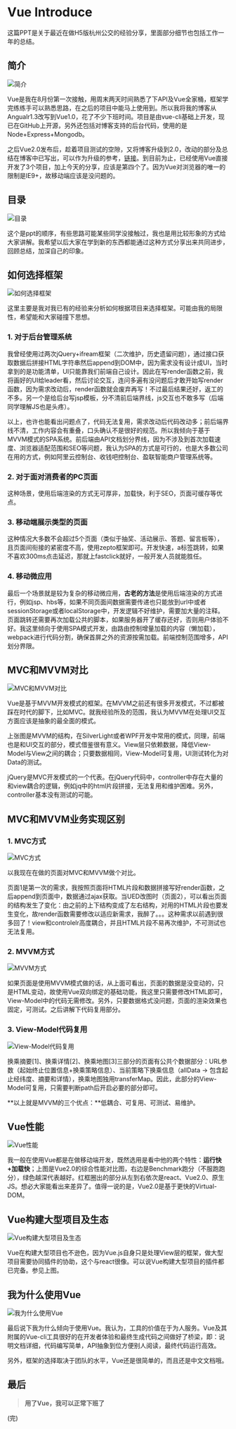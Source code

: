 # Vue Introduce

这篇PPT是关于最近在做H5版杭州公交的经验分享，里面部分细节也包括工作一年的总结。

## 简介

![简介](http://xiangsongtao.com/uploads/1481464550000.jpeg)

Vue是我在8月份第一次接触，用周末两天时间熟悉了下API及Vue全家桶，框架学完练练手可以熟悉思路，在之后的项目中能马上使用到。所以我将我的博客从Angualr1.3改写到Vue1.0，花了不少下班时间。项目是由vue-cli基础上开发，现已在GitHub上开源，另外还包括对博客支持的后台代码，使用的是Node+Express+Mongodb。

之后Vue2.0发布后，趁着项目测试的空隙，又将博客升级到2.0，改动的部分及总结在博客中已写出，可以作为升级的参考，[链接](http://xiangsongtao.com/article/5846277f089b4c33d4ec79a9)。到目前为止，已经使用Vue直接开发了3个项目，加上今天的分享，应该是第四个了。因为Vue对浏览器的唯一的限制是IE9+，故移动端应该是没问题的。

## 目录

![目录](http://xiangsongtao.com/uploads/1481464684000.jpeg)

这个是ppt的顺序，有些思路可能某些同学没接触过，我也是用比较形象的方式给大家讲解。我希望以后大家在学到新的东西都能通过这种方式分享出来共同进步，回顾总结，加深自己的印象。


## 如何选择框架

![如何选择框架](http://xiangsongtao.com/uploads/1481464705000.jpeg)

这里主要是我对我已有的经验来分析如何根据项目来选择框架。可能由我的局限性，希望能和大家碰撞下思想。

### 1. 对于后台管理系统

我曾经使用过两次jQuery+ifream框架（二次维护，历史遗留问题），通过接口获取数据后拼接HTML字符串然后append到DOM中，因为需求没有设计成UI，当时拿到的是功能清单，UI只能靠我们前端自己设计。因此在写render函数之前，我将画好的UI给leader看，然后讨论交互，连问多遍有没问题后才敢开始写render函数，因为需求改动后，render函数就会废弃再写！不过最后结果还好，返工的不多。另一个是给后台写jsp模板，分不清前后端界线，js交互也不敢多写（后端同学理解JS也是头疼）。

以上，也许也能看出问题点了，代码无法复用，需求改动后代码改动多；前后端界线不清，工作内容会有重叠，口头确认不是很好的规范。所以我倾向于基于MVVM模式的SPA系统。前后端由API文档划分界线，因为不涉及到首次加载速度、浏览器适配范围和SEO等问题，我认为SPA的方式是可行的，也是大多数公司在用的方式，例如阿里云控制台、收钱吧控制台、盈联智能商户管理系统等。

### 2. 对于面对消费者的PC页面

这种场景，使用后端渲染的方式无可厚非，加载快，利于SEO，页面可缓存等优点。

### 3. 移动端展示类型的页面

这种情况大多数不会超过5个页面（类似于抽奖、活动展示、答题、留言板等），且页面间衔接的紧密度不高，使用zepto框架即可。开发快速，a标签跳转，如果不喜欢300ms点击延迟，那就上fastclick就好，一般开发人员就能胜任。

### 4. 移动微应用

最后一个场景就是较为复杂的移动微应用，**古老的方法**是使用后端渲染的方式进行，例如jsp、hbs等，如果不同页面间数据需要传递也只能放到url中或者sessionStorage或者localStorage中，开发逻辑不好维护，需要加大量的注释。页面跳转还需要再次加载公共的脚本，如果服务器开了缓存还好，否则用户体验不好。我这里倾向于使用SPA模式开发，由路由控制增量加载的内容（懒加载），webpack进行代码分割，确保首屏之外的资源按需加载。前端控制范围增多，API划分界限。

## MVC和MVVM对比

![MVC和MVVM对比](http://xiangsongtao.com/uploads/1481464740000.jpeg)

Vue是基于MVVM开发模式的框架。在MVVM之前还有很多开发模式，不过都被踩在时代的脚下，比如MVC。就我经验所及的范围，我认为MVVM在处理UI交互方面应该是抽象的最全面的模式。

上张图是MVVM的结构，在SilverLight或者WPF开发中常用的模式，同理，前端也是和UI交互的部分，模式借鉴很有意义。View层只依赖数据，降低View-Model与View之间的耦合；只要数据相同，View-Model可复用，UI测试转化为对Data的测试。

jQuery是MVC开发模式的一个代表。在jQuery代码中，controller中存在大量的和view耦合的逻辑，例如jq中的html片段拼接，无法复用和维护困难。另外，controller基本没有测试的可能。


## MVC和MVVM业务实现区别

### 1. MVC方式

![MVC方式](http://xiangsongtao.com/uploads/1481464793000.jpeg)


以我现在在做的页面对MVC和MVVM做个对比。

页面1是第一次的需求，我按照页面将HTML片段和数据拼接写好render函数，之后append到页面中，数据通过ajax获取。当UED改图时（页面2），可以看出页面的结构发生了变化：由之前的上下结构变成了左右结构，对用的HTML片段也要发生变化，故render函数需要修改以适应新需求，我醉了。。。这种需求以前遇到很多回了！view和controlelr高度耦合，并且HTML片段不易再次维护，不可测试也无法复用。

### 2. MVVM方式

![MVVM方式](http://xiangsongtao.com/uploads/1481464827000.jpeg)

如果页面是使用MVVM模式做的话，从上面可看出，页面的数据是没变动的，只是HTML变动，故使用Vue双向绑定的基础功能，我这里只需要修改HTML即可，View-Model中的代码无需修改。另外，只要数据格式没问题，页面的渲染效果也固定，可测试。之后讲解下代码复用部分。

### 3. View-Model代码复用

![View-Model代码复用](http://xiangsongtao.com/uploads/1481464853000.jpeg)

换乘摘要[1]、换乘详情[2]、换乘地图[3]三部分的页面有公共个数据部分：URL参数（起始终止位置信息+换乘策略信息）、当前策略下换乘信息（allData -> 包含起止经纬度、摘要和详情），换乘地图独用transferMap。因此，此部分的View-Model可复用，只需要判断path后开启必要的部分即可。

**以上就是MVVM的三个优点：**低耦合、可复用、可测试、易维护。


## Vue性能

![Vue性能](http://xiangsongtao.com/uploads/1481464887000.jpeg)

我一般在使用Vue都是在做移动端开发，既然选用是看中他的两个特性：**运行快+加载快**；上图是Vue2.0的综合性能对比图，右边是Benchmark跑分（不服跑跑分），绿色越深代表越好。红框圈出的部分从左到右依次是react、Vue2.0、原生JS。想必大家能看出来差异了。值得一说的是，Vue2.0是基于更快的Virtual-DOM。

## Vue构建大型项目及生态

![Vue构建大型项目及生态](http://xiangsongtao.com/uploads/1481464916000.jpeg)

Vue在构建大型项目也不逊色，因为Vue.js自身只是处理View层的框架，做大型项目需要协同插件的协助，这个与react很像。可以说Vue构建大型项目的插件都已完备。参见上图。

## 我为什么使用Vue

![我为什么使用Vue](http://xiangsongtao.com/uploads/1481464940000.jpeg)

最后说下我为什么倾向于使用Vue。我认为，工具的价值在于为人服务。Vue及其附属的Vue-cli工具很好的在开发者体验和最终生成代码之间做好了桥梁，即：说明文档详细，代码编写简单，API抽象到位方便别人阅读，最终代码运行高效。

另外，框架的选择取决于团队的水平，Vue还是很简单的，而且还是中文文档哦。


## 最后

> **用了Vue，我可以正常下班了**       


(完)